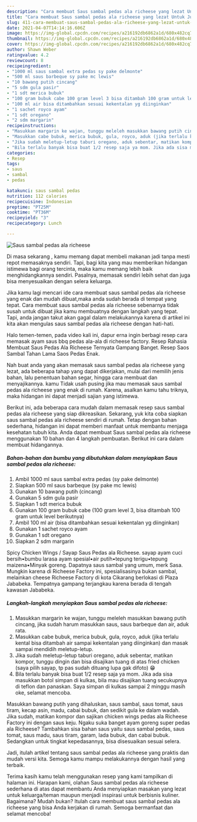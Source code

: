 ```yaml
---
description: "Cara membuat Saus sambal pedas ala richeese yang lezat Untuk Jualan"
title: "Cara membuat Saus sambal pedas ala richeese yang lezat Untuk Jualan"
slug: 411-cara-membuat-saus-sambal-pedas-ala-richeese-yang-lezat-untuk-jualan
date: 2021-04-07T14:14:16.606Z
image: https://img-global.cpcdn.com/recipes/a216192db6862a1d/680x482cq70/saus-sambal-pedas-ala-richeese-foto-resep-utama.jpg
thumbnail: https://img-global.cpcdn.com/recipes/a216192db6862a1d/680x482cq70/saus-sambal-pedas-ala-richeese-foto-resep-utama.jpg
cover: https://img-global.cpcdn.com/recipes/a216192db6862a1d/680x482cq70/saus-sambal-pedas-ala-richeese-foto-resep-utama.jpg
author: Shawn Weber
ratingvalue: 4.2
reviewcount: 8
recipeingredient:
- "1000 ml saus sambal extra pedas sy pake delmonte"
- "500 ml saus barbeque sy pake mc lewis"
- "10 bawang putih cincang"
- "5 sdm gula pasir"
- "1 sdt merica bubuk"
- "100 gram bubuk cabe 100 gram level 3 bisa ditambah 100 gram untuk level berikutnya"
- "100 ml air bisa ditambahkan sesuai kekentalan yg diinginkan"
- "1 sachet royco ayam"
- "1 sdt oregano"
- "2 sdm margarin"
recipeinstructions:
- "Masukkan margarin ke wajan, tunggu meleleh masukkan bawang putih cincang, jika sudah harum masukkan saus, saus barbeque dan air, aduk rata."
- "Masukkan cabe bubuk, merica bubuk, gula, royco, aduk (jika terlalu kental bisa ditambah air sampai kekentalan yang diinginkan) dan masak sampai mendidih meletup-letup."
- "Jika sudah meletup-letup taburi oregano, aduk sebentar, matikan kompor, tunggu dingin dan bisa disajikan tuang di atas fried chicken (saya pilih sayap, tp pas sudah dituang lupa gak difoto) 😁"
- "Bila terlalu banyak bisa buat 1/2 resep saja ya mom. Jika ada sisa masukkan botol simpan di kulkas, bila mau disajikan tuang secukupnya di teflon dan panaskan. Saya simpan di kulkas sampai 2 minggu masih oke, selamat mencoba."
categories:
- Resep
tags:
- saus
- sambal
- pedas

katakunci: saus sambal pedas 
nutrition: 112 calories
recipecuisine: Indonesian
preptime: "PT25M"
cooktime: "PT36M"
recipeyield: "3"
recipecategory: Lunch

---
```



![Saus sambal pedas ala richeese](https://img-global.cpcdn.com/recipes/a216192db6862a1d/680x482cq70/saus-sambal-pedas-ala-richeese-foto-resep-utama.jpg)

Di masa  sekarang , kamu memang dapat membeli makanan jadi tanpa mesti repot memasaknya sendiri. Tapi, bagi kita yang mau memberikan hidangan istimewa bagi orang tercinta, maka kamu memang lebih baik menghidangkannya sendiri. Pasalnya, memasak sendiri lebih sehat dan juga bisa menyesuaikan dengan selera keluarga.

Jika kamu lagi mencari ide cara membuat saus sambal pedas ala richeese yang enak dan mudah dibuat,maka anda sudah berada di tempat yang tepat. Cara membuat saus sambal pedas ala richeese  sebenarnya tidak susah untuk dibuat jika kamu membuatnya dengan langkah yang tepat. Tapi, anda jangan takut akan gagal dalam melakukannya 
karena di artikel ini kita akan mengulas saus sambal pedas ala richeese dengan hati-hati.  

Halo temen-temen, pada video kali ini, dapur erna ingin berbagi resep cara memasak ayam saus bbq pedas ala-ala di richeese factory. Resep Rahasia Membuat Saus Pedas Ala Richeese Ternyata Gampang Banget. Resep Saos Sambal Tahan Lama Saos Pedas Enak.

Nah buat anda yang akan memasak saus sambal pedas ala richeese yang lezat, ada beberapa tahap yang dapat dikerjakan, mulai dari memilih jenis bahan, lalu penentuan bahan segar, hingga cara membuat dan menyajikannya. kamu Tidak usah pusing jika mau memasak saus sambal pedas ala richeese yang enak di rumah. Karena, asalkan kamu  tahu triknya, maka hidangan ini dapat menjadi sajian yang istimewa.

Berikut ini, ada beberapa cara mudah dalam memasak resep saus sambal pedas ala richeese yang siap dikreasikan. Sekarang, yuk kita coba siapkan saus sambal pedas ala richeese sendiri di rumah. Tetap dengan bahan sederhana, hidangan ini dapat memberi manfaat untuk membantu menjaga kesehatan tubuh kita. Anda dapat membuat Saus sambal pedas ala richeese menggunakan 10 bahan dan 4 langkah pembuatan. Berikut ini cara dalam membuat hidangannya.

<!--inarticleads1-->

##### Bahan-bahan dan bumbu yang dibutuhkan dalam menyiapkan Saus sambal pedas ala richeese:

1. Ambil 1000 ml saus sambal extra pedas (sy pake delmonte)
1. Siapkan 500 ml saus barbeque (sy pake mc lewis)
1. Gunakan 10 bawang putih (cincang)
1. Gunakan 5 sdm gula pasir
1. Siapkan 1 sdt merica bubuk
1. Gunakan 100 gram bubuk cabe (100 gram level 3, bisa ditambah 100 gram untuk level berikutnya)
1. Ambil 100 ml air (bisa ditambahkan sesuai kekentalan yg diinginkan)
1. Gunakan 1 sachet royco ayam
1. Gunakan 1 sdt oregano
1. Siapkan 2 sdm margarin


Spicy Chicken Wings / Sayap Saus Pedas ala Richeese. sayap ayam cuci bersih•bumbu larasa ayam spesial•air putih•tepung terigu•tepung maizena•Minyak goreng. Dapatnya saus sambal yang umum, merk Sasa. Mungkin karena di Richeese Factory ini, spesialisasinya bukan sambal, melainkan cheese Richeese Factory di kota Cikarang berlokasi di Plaza Jababeka. Tempatnya gampang terjangkau karena berada di tengah kawasan Jababeka. 

<!--inarticleads2-->

##### Langkah-langkah menyiapkan Saus sambal pedas ala richeese:

1. Masukkan margarin ke wajan, tunggu meleleh masukkan bawang putih cincang, jika sudah harum masukkan saus, saus barbeque dan air, aduk rata.
1. Masukkan cabe bubuk, merica bubuk, gula, royco, aduk (jika terlalu kental bisa ditambah air sampai kekentalan yang diinginkan) dan masak sampai mendidih meletup-letup.
1. Jika sudah meletup-letup taburi oregano, aduk sebentar, matikan kompor, tunggu dingin dan bisa disajikan tuang di atas fried chicken (saya pilih sayap, tp pas sudah dituang lupa gak difoto) 😁
1. Bila terlalu banyak bisa buat 1/2 resep saja ya mom. Jika ada sisa masukkan botol simpan di kulkas, bila mau disajikan tuang secukupnya di teflon dan panaskan. Saya simpan di kulkas sampai 2 minggu masih oke, selamat mencoba.


Masukkan bawang putih yang dihaluskan, saus sambal, saus tomat, saus tiram, kecap asin, madu, cabai bubuk, dan sedikit gula ke dalam wadah. Jika sudah, matikan kompor dan sajikan chicken wings pedas ala Richeese Factory ini dengan saus keju. Ngaku suka banget ayam goreng super pedas ala Richeese? Tambahkan sisa bahan saus yaitu saus sambal pedas, saus tomat, saus madu, saus tiram, garam, lada bubuk, dan cabai bubuk. Sedangkan untuk tingkat kepedasannya, bisa disesuaikan sesuai selera. 

Jadi, itulah artikel tentang  saus sambal pedas ala richeese  yang praktis dan mudah versi kita. Semoga kamu mampu melakukannya dengan hasil yang terbaik. 

Terima kasih kamu telah menggunakan resep yang kami tampilkan di halaman ini. Harapan kami, olahan  Saus sambal pedas ala richeese sederhana di atas dapat membantu Anda menyiapkan masakan yang lezat untuk keluarga/teman maupun menjadi inspirasi untuk berbisnis kuliner. Bagaimana? Mudah bukan? Itulah cara membuat saus sambal pedas ala richeese yang bisa Anda kerjakan di rumah. Semoga bermanfaat dan selamat mencoba!

